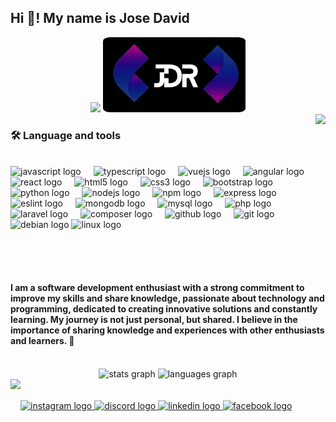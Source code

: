 <h2 align="left">Hi 👋! My name is Jose David</h2>
<div align="center">
  <img height="150" src="https://camo.githubusercontent.com/62da68eb62b1e5f175f7d1f0191dd89a653d7908feb22d37d4a0ab07365d6791/68747470733a2f2f6d656469612e67697068792e636f6d2f6d656469612f4d3967624264396e6244724f5475314d71782f67697068792e676966"  />
    <img height="120" src="./assets/logo.jpeg" style="border-radius:5%" />
</div>


<img align="right" height="250" src="https://juan-mogotocoro.vercel.app/img/luna3.png"  />




<div align="left">
  <h3 align="left">🛠 Language and tools</h3>
  <br>
  <img src="https://cdn.jsdelivr.net/gh/devicons/devicon/icons/javascript/javascript-original.svg" height="39" alt="javascript logo"  />
  <img width="12" />
  <img src="https://cdn.jsdelivr.net/gh/devicons/devicon/icons/typescript/typescript-original.svg" height="39" alt="typescript logo"  />
  <img width="12" />
  <img src="https://cdn.jsdelivr.net/gh/devicons/devicon/icons/vuejs/vuejs-original.svg" height="39" alt="vuejs logo"  />
  <img width="12" />
  <img src="https://cdn.jsdelivr.net/gh/devicons/devicon/icons/angular/angular-original.svg" height="39" alt="angular logo"  />
  <img width="12" />
  <img src="https://cdn.jsdelivr.net/gh/devicons/devicon/icons/react/react-original.svg" height="39" alt="react logo"  />
  <img width="12" />
  <img src="https://cdn.jsdelivr.net/gh/devicons/devicon/icons/html5/html5-original.svg" height="39" alt="html5 logo"  />
  <img width="12" />
  <img src="https://cdn.jsdelivr.net/gh/devicons/devicon/icons/css3/css3-original.svg" height="39" alt="css3 logo"  />
  <img width="12" />
  <img src="https://cdn.jsdelivr.net/gh/devicons/devicon/icons/bootstrap/bootstrap-original.svg" height="39" alt="bootstrap logo"  />
  <img width="12" />
  <img src="https://cdn.jsdelivr.net/gh/devicons/devicon/icons/python/python-original.svg" height="39" alt="python logo"  />
  <img width="12" />
  <img src="https://cdn.jsdelivr.net/gh/devicons/devicon/icons/nodejs/nodejs-original.svg" height="39" alt="nodejs logo"  />
  <img width="12" />
  <img src="https://cdn.jsdelivr.net/gh/devicons/devicon/icons/npm/npm-original-wordmark.svg" height="39" alt="npm logo"  />
  <img width="12" />
  <img src="https://cdn.jsdelivr.net/gh/devicons/devicon/icons/express/express-original.svg" height="39" alt="express logo"  />
  <img width="12" />
  <img src="https://cdn.jsdelivr.net/gh/devicons/devicon/icons/eslint/eslint-original.svg" height="39" alt="eslint logo"  />
  <img width="12" />
  <img src="https://cdn.jsdelivr.net/gh/devicons/devicon/icons/mongodb/mongodb-original.svg" height="39" alt="mongodb logo"  />
  <img width="12" />
  <img src="https://cdn.jsdelivr.net/gh/devicons/devicon/icons/mysql/mysql-original.svg" height="39" alt="mysql logo"  />
  <img width="12" />
  <img src="https://cdn.jsdelivr.net/gh/devicons/devicon/icons/php/php-original.svg" height="39" alt="php logo"  />
  <img width="12" />
  <img src="https://cdn.jsdelivr.net/gh/devicons/devicon/icons/laravel/laravel-original.svg" height="39" alt="laravel logo"  />
  <img width="12" />
  <img src="https://cdn.jsdelivr.net/gh/devicons/devicon/icons/composer/composer-original.svg" height="39" alt="composer logo"  />
  <img width="12" />
  <img src="https://cdn.jsdelivr.net/gh/devicons/devicon/icons/github/github-original.svg" height="39" alt="github logo"  />
  <img width="12" />
  <img src="https://cdn.jsdelivr.net/gh/devicons/devicon/icons/git/git-original.svg" height="39" alt="git logo"  />
  <img width="12" />
  <img src="https://cdn.jsdelivr.net/gh/devicons/devicon/icons/debian/debian-original.svg" height="39" alt="debian logo"  />
  <img src="https://cdn.jsdelivr.net/gh/devicons/devicon/icons/linux/linux-original.svg" height="39" alt="linux logo"  />
</div>
<br clear="both">

<h4 align="left">
I am a software development enthusiast with a strong commitment to improve my skills and share knowledge,
passionate about technology and programming, dedicated to creating innovative solutions and constantly learning.
My journey is not just personal, but shared. I believe in the importance of sharing knowledge and experiences with other enthusiasts and learners. 🚀 </h4>
<br>
<div align="center">
  <img src="https://github-readme-stats.vercel.app/api?username=davidRamirez1005&hide_title=false&hide_rank=false&show_icons=true&include_all_commits=true&count_private=true&disable_animations=flase&theme=radical&locale=en&hide_border=false" height="200" alt="stats graph"  />
  <img src="https://github-readme-stats.vercel.app/api/top-langs?username=davidRamirez1005&locale=en&hide_title=false&layout=compact&card_width=320&langs_count=8&theme=dracula&hide_border=false" height="200" alt="languages graph"  />
</div>
<a href="https://www.credly.com/users/jose-david-ramirez-mogotocoro/badges">
<img align="left" height="200" src="https://images.credly.com/size/340x340/images/8d67bbf4-128b-4141-b5f1-1bc61bbfbaa6/image.png"  />
</a>
<br><br>
<div align="left">
<a href="https://www.instagram.com/jramirez_1005/" target="_blank">
  <img src="https://img.shields.io/static/v1?message=Instagram&logo=instagram&label=&color=E4405F&logoColor=white&labelColor=&style=for-the-badge" height="35" alt="instagram logo" />
</a>

<a href="https://discord.com/users/1106722889102790777" target="_blank">
  <img src="https://img.shields.io/static/v1?message=Discord&logo=discord&label=&color=7289DA&logoColor=white&labelColor=&style=for-the-badge" height="35"     
  alt="discord logo"  />
</a>
<a href="https://www.linkedin.com/in/jose-david-ram%C3%ADrez-mogotocoro-290b39260" target="_blank">
  <img src="https://img.shields.io/static/v1?message=LinkedIn&logo=linkedin&label=&color=0077B5&logoColor=white&labelColor=&style=for-the-badge" height="35" alt="linkedin logo"  />
  </a>
  <a href="https://www.facebook.com/profile.php?id=100043848120379" target="_blank">
  <img src="https://img.shields.io/static/v1?message=Facebook&logo=facebook&label=&color=1877F2&logoColor=white&labelColor=&style=for-the-badge" height="35" alt="facebook logo"  />
      </a>
</div>
